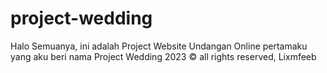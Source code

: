 # project-wedding

Halo Semuanya, ini adalah Project Website Undangan Online pertamaku yang aku beri nama
Project Wedding 2023
© all rights reserved, Lixmfeeb
